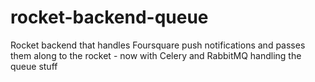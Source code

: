 rocket-backend-queue
====================

Rocket backend that handles Foursquare push notifications and passes them along to the rocket - now with Celery and RabbitMQ handling the queue stuff